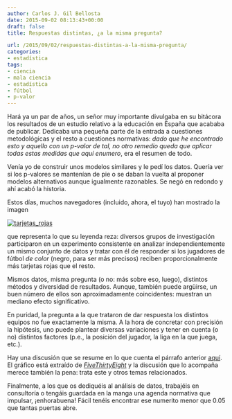 ```yaml
---
author: Carlos J. Gil Bellosta
date: 2015-09-02 08:13:43+00:00
draft: false
title: Respuestas distintas, ¿a la misma pregunta?

url: /2015/09/02/respuestas-distintas-a-la-misma-pregunta/
categories:
- estadística
tags:
- ciencia
- mala ciencia
- estadística
- fútbol
- p-valor
---
```


Hará ya un par de años, un señor muy importante divulgaba en su bitácora los resultados de un estudio relativo a la educación en España que acababa de publicar. Dedicaba una pequeña parte de la entrada a cuestiones metodológicas y el resto a cuestiones normativas: _dado que he encontrado esto y aquello con un p-valor de tal, no otro remedio queda que aplicar todas estas medidas que aquí enumero_, era el resumen de todo.

Venía yo de construir unos modelos similares y le pedí los datos. Quería ver si los p-valores se mantenían de pie o se daban la vuelta al proponer modelos alternativos aunque igualmente razonables. Se negó en redondo y ahí acabó la historia.

Estos días, muchos navegadores (incluido, ahora, el tuyo) han mostrado la imagen

[![tarjetas_rojas](/wp-uploads/2015/09/tarjetas_rojas.png)
](/wp-uploads/2015/09/tarjetas_rojas.png)

que representa lo que su leyenda reza: diversos grupos de investigación participaron en un experimento consistente en analizar independientemente un mismo conjunto de datos y tratar con él de responder si los jugadores de fútbol _de color_ (negro, para ser más precisos) reciben proporcionalmente más tarjetas rojas que el resto.

Mismos datos, misma pregunta (o no: más sobre eso, luego), distintos métodos y diversidad de resultados. Aunque, también puede argüirse, un buen número de ellos son aproximadamente coincidentes: muestran un mediano efecto significativo.

En puridad, la pregunta a la que trataron de dar respuesta los distintos equipos no fue exactamente la misma. A la hora de concretar con precisión la hipótesis, uno puede plantear diversas variaciones y tener en cuenta (o no) distintos factores (p.e., la posición del jugador, la liga en la que juega, etc.).

Hay una discusión que se resume en lo que cuenta el párrafo anterior [aquí](http://simplystatistics.org/2015/08/20/if-you-ask-different-quetions-you-get-different-asnwers-one-more-way-science-isnt-broken-it-is-just-really-hard/). El gráfico está extraído de [_FiveThirtyEight_](http://fivethirtyeight.com/features/science-isnt-broken/) y la discusión que lo acompaña merece también la pena: trata este y otros temas relacionados.

Finalmente, a los que os dediquéis al análisis de datos, trabajéis en consultoría o tengáis guardada en la manga una agenda normativa que impulsar, ¡enhorabuena! Fácil tenéis encontrar ese numerito menor que 0.05 que tantas puertas abre.


